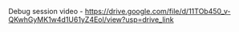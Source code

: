 Debug session video - https://drive.google.com/file/d/11TOb450_v-QKwhGyMK1w4d1U61yZ4Eol/view?usp=drive_link
